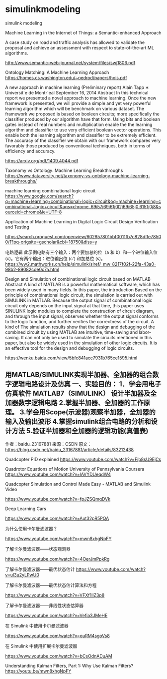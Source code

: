# simulinkmodeling
simulink modeling

Machine Learning in the Internet of Things: a
Semantic-enhanced Approach

A case study on road and traffic analysis has allowed to validate the
proposal and achieve an assessment with respect to state-of-the-art ML algorithms.

http://www.semantic-web-journal.net/system/files/swj1806.pdf


Ontology Matching: A Machine Learning
Approach
https://homes.cs.washington.edu/~pedrod/papers/hois.pdf

A new approach in machine learning
(Preliminary report)
Alain Tapp ∗
Universit´e de Montr´eal
September 16, 2014
Abstract
In this technical report we presented a novel approach to machine learning. Once
the new framework is presented, we will provide a simple and yet very powerful learning
algorithm which will be benchmark on various dataset.
The framework we proposed is based on booleen circuits; more specifically the classifier
produced by our algorithm have that form. Using bits and boolean gates instead of real
numbers and multiplication enable the the learning algorithm and classifier to use very
efficient boolean vector operations. This enable both the learning algorithm and classifier
to be extremely efficient. The accuracy of the classifier we obtain with our framework
compares very favorably those produced by conventional techniques, both in terms of
efficiency and accuracy.

https://arxiv.org/pdf/1409.4044.pdf


Taxonomy vs Ontology: Machine Learning Breakthroughs
https://www.dataversity.net/taxonomy-vs-ontology-machine-learning-breakthroughs/

machine learning combinational logic circuit
https://www.google.com/search?q=machine+learning+combinational+logic+circuit&oq=machine+learning+combinational+logic+circuit&aqs=chrome..69i57j69i61j0l2j69i65j0.6151j0j8&sourceid=chrome&ie=UTF-8

Application of Machine Learning in Digital Logic Circuit Design Verification and Testing

https://search.proquest.com/openview/602857801bbf0011fb7c828dffe78500/1?pq-origsite=gscholar&cbl=18750&diss=y


电路逻辑
此示例电路有三个输入：两个要加总的位（a 和 b）和一个进位输入位 (c)。它有两个输出：进位输出位 (c') 和加总位 (s)。
https://ww2.mathworks.cn/help/simulink/slref/_mw_8217f02f-22fa-43a0-98b2-89082cde0c7a.html

Design and Simulation of combinational logic circuit based on MATLAB
Abstract
A kind of
MATLAB is a powerful mathematical software, which has been widely used in many fields. In this paper, the introduction
Based on the principle of combinational logic circuit, the simulation is carried out with SIMULINK in MATLAB. Because the output signal of combinational logic circuit only depends on the input signal at that time, this paper uses SINULINK logic modules to complete the construction of circuit diagram, and through the input signal, observes whether the output signal conforms to the logic function, and further verifies the correctness of the circuit. A kind of
The simulation results show that the design and debugging of the combined circuit by using MATLAB are intuitive, time-saving and labor-saving. It can not only be used to simulate the circuits mentioned in this paper, but also be widely used in the simulation of other logic circuits. It is an effective tool for the design and debugging of logic circuits.

https://wenku.baidu.com/view/5bfc841acc7931b765ce1595.html


用MATLAB/SIMULINK实现半加器、全加器的组合数字逻辑电路设计及仿真
一、实验目的：
1．学会用电子仿真软件 MATLAB7（SIMULINK） 设计半加器及全加器数字逻辑电路
2.掌握半加器、全加器的工作原理。
3.学会用Scope(示波器)观察半加器，全加器的输入及输出波形
4.掌握simulink组合电路的分析和设计方法
5.验证半加器和全加器的逻辑功能(真值表)
--------------------- 
作者：baidu_23167881 
来源：CSDN 
原文：https://blog.csdn.net/baidu_23167881/article/details/83212438 


Quadcopter PID explained
https://www.youtube.com/watch?v=Fjb8sU9EjCs

Quadrotor Equations of Motion University of Pennsylvania Coursera
https://www.youtube.com/watch?v=lAVYDUeqdW4


Quadcopter Simulation and Control Made Easy - MATLAB and Simulink Video

https://www.youtube.com/watch?v=fpJZSQmqDVk

Deep Learning Cars

https://www.youtube.com/watch?v=Aut32pR5PQA

为什么使用卡尔曼滤波器？

https://www.youtube.com/watch?v=mwn8xhgNpFY

了解卡尔曼滤波器——状态观测器

https://www.youtube.com/watch?v=4OerJmPpkRg


了解卡尔曼滤波器——最优状态估计
https://www.youtube.com/watch?v=ul3u2yLPwU0


了解卡尔曼滤波器——最优状态估计算法和方程

https://www.youtube.com/watch?v=VFXf1lIZ3p8

了解卡尔曼滤波器——非线性状态估算器

https://www.youtube.com/watch?v=Vefia3JMeHE

在 Simulink 中使用卡尔曼滤波器

https://www.youtube.com/watch?v=ouRM4sgoVs8


在 Simulink 中使用扩展卡尔曼滤波器

https://www.youtube.com/watch?v=bCsOdnADuAM





Understanding Kalman Filters, Part 1: Why Use Kalman Filters?
https://youtu.be/mwn8xhgNpFY


